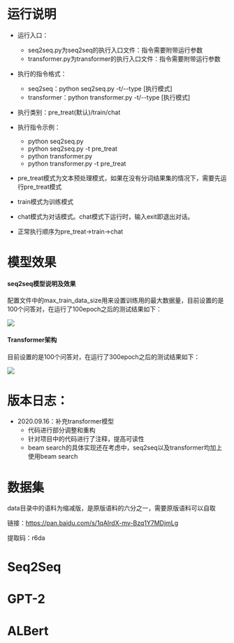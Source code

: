 # 运行说明
+ 运行入口：
   + seq2seq.py为seq2seq的执行入口文件：指令需要附带运行参数
   + transformer.py为transformer的执行入口文件：指令需要附带运行参数
+ 执行的指令格式：
   + seq2seq：python seq2seq.py -t/--type [执行模式]
   + transformer：python transformer.py -t/--type [执行模式]
+ 执行类别：pre_treat(默认)/train/chat
+ 执行指令示例：
   + python seq2seq.py
   + python seq2seq.py -t pre_treat
   + python transformer.py
   + python transformer.py -t pre_treat
+ pre_treat模式为文本预处理模式，如果在没有分词结果集的情况下，需要先运行pre_treat模式
+ train模式为训练模式
+ chat模式为对话模式。chat模式下运行时，输入exit即退出对话。

+ 正常执行顺序为pre_treat->train->chat

# 模型效果
#### seq2seq模型说明及效果
配置文件中的max_train_data_size用来设置训练用的最大数据量，目前设置的是100个问答对，在运行了100epoch之后的测试结果如下：

![](https://img-blog.csdnimg.cn/20200911224136498.png?x-oss-process=image/watermark,type_ZmFuZ3poZW5naGVpdGk,shadow_10,text_aHR0cHM6Ly9ibG9nLmNzZG4ubmV0L0RCQ18xMjE=,size_16,color_FFFFFF,t_70#pic_center)

#### Transformer架构
目前设置的是100个问答对，在运行了300epoch之后的测试结果如下：

![](https://img-blog.csdnimg.cn/20200916135748737.png?x-oss-process=image/watermark,type_ZmFuZ3poZW5naGVpdGk,shadow_10,text_aHR0cHM6Ly9ibG9nLmNzZG4ubmV0L0RCQ18xMjE=,size_16,color_FFFFFF,t_70#pic_center)

# 版本日志：
+ 2020.09.16：补充transformer模型
   + 代码进行部分调整和重构
   + 针对项目中的代码进行了注释，提高可读性
   + beam search的具体实现还在考虑中，seq2seq以及transformer均加上使用beam search


# 数据集
data目录中的语料为缩减版，是原版语料的六分之一，需要原版语料可以自取

链接：https://pan.baidu.com/s/1qAIrdX-mv-Bzq1Y7MDjmLg 

提取码：r6da

# Seq2Seq

# GPT-2

# ALBert